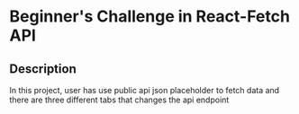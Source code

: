 # Beginner's Challenge in React-Fetch API



## Description

In this project, user has use public api json placeholder to fetch data and there are three different tabs that changes the api endpoint


